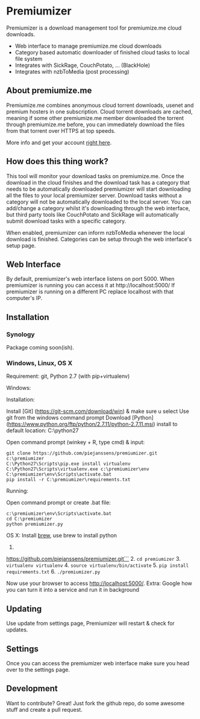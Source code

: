 # Premiumizer

Premiumizer is a download management tool for premiumize.me cloud downloads.

  - Web interface to manage premiumize.me cloud downloads
  - Category based automatic downloader of finished cloud tasks to local file system
  - Integrates with SickRage, CouchPotato, ... (BlackHole)
  - Integrates with nzbToMedia (post processing)

## About premiumize.me
Premiumize.me combines anonymous cloud torrent downloads, usenet and premium hosters in one subscription. Cloud torrent downloads are cached, meaning if some other premiumize.me member downloaded the torrent through premiumize.me before, you can immediately download the files from that torrent over HTTPS at top speeds.

More info and get your account [right here](https://www.premiumize.me/ref/198754075).

## How does this thing work?
This tool will monitor your download tasks on premiumize.me.
Once the download in the cloud finishes and the download task has a category that needs to be automatically downloaded premiumizer will start downloading all the files to your local premiumizer server. Download tasks without a category will not be automatically downloaded to the local server. 
You can add/change a category whilst it's downloading through the web interface, but third party tools like CouchPotato and SickRage will automatically submit download tasks with a specific category. 

When enabled, premiumizer can inform nzbToMedia whenever the local download is finished.
Categories can be setup through the web interface's setup page.

## Web Interface
By default, premiumizer's web interface listens on port 5000.
When premiumizer is running you can access it at http://localhost:5000/ 
If premiumizer is running on a different PC replace localhost with that computer's IP.

## Installation
### Synology
Package coming soon(ish).

### Windows, Linux, OS X

Requirement: git, Python 2.7 (with pip+virtualenv)

Windows:

Installation:

Install [Git] (https://git-scm.com/download/win) & make sure u select Use git from the windows command prompt
Download [Python] (https://www.python.org/ftp/python/2.7.11/python-2.7.11.msi) install to default location: C:\python27

Open command prompt (winkey + R, type cmd) & input:
```
git clone https://github.com/piejanssens/premiumizer.git c:\premiumizer
C:\Python27\Scripts\pip.exe install virtualenv
C:\Python27\Scripts\virtualenv.exe c:\premiumizer\env
C:\premiumizer\env\Scripts\activate.bat
pip install -r C:\premiumizer\requirements.txt
```

Running:

Open command prompt or create .bat file:
```
c:\premiumizer\env\Scripts\activate.bat
cd C:\premiumizer
python premiumizer.py
```

OS X: Install [brew](http://brew.sh/), use brew to install python

1. ```git clone
https://github.com/piejanssens/premiumizer.git```
2. ```cd premiumizer```
3. ```virtualenv virtualenv```
4. ```source virtualenv/bin/activate```
5. ```pip install requirements.txt```
6. ```./premiumizer.py```

Now use your browser to access [http://localhost:5000/](http://localhost:5000/).
Extra: Google how you can turn it into a service and run it in background

## Updating
Use update from settings page, Premiumizer will restart & check for updates.

## Settings
Once you can access the premiumizer web interface make sure you head over to the settings page.

## Development
Want to contribute? Great!
Just fork the github repo, do some awesome stuff and create a pull request.
